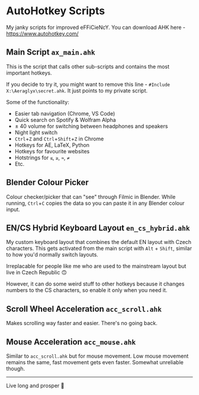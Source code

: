 # AutoHotkey Scripts

My janky scripts for improved eFFiCieNcY. You can download AHK here - https://www.autohotkey.com/


## Main Script `ax_main.ahk`

This is the script that calls other sub-scripts and contains the most important hotkeys.

If you decide to try it, you might want to remove this line - `#Include X:\Aeraglyx\secret.ahk`. It just points to my private script.

Some of the functionality:
- Easier tab navigation (Chrome, VS Code)
- Quick search on Spotify & Wolfram Alpha
- ± 40 volume for switching between headphones and speakers
- Night light switch
- `Ctrl`+`Z` and `Ctrl`+`Shift`+`Z` in Chrome
- Hotkeys for AE, LaTeX, Python
- Hotkeys for favourite websites
- Hotstrings for `≤`, `≥`, `≈`, `≠`
- Etc.


## Blender Colour Picker

Colour checker/picker that can "see" through Filmic in Blender. While running, `Ctrl`+`C` copies the data so you can paste it in any Blender colour input.


## EN/CS Hybrid Keyboard Layout `en_cs_hybrid.ahk`

My custom keyboard layout that combines the default EN layout with Czech characters. This gets activated from the main script with `Alt` + `Shift`, similar to how you'd normally switch layouts.

Irreplacable for people like me who are used to the mainstream layout but live in Czech Republic 🙃

However, it can do some weird stuff to other hotkeys because it changes numbers to the CS characters, so enable it only when you need it.


## Scroll Wheel Acceleration `acc_scroll.ahk`

Makes scrolling way faster and easier. There's no going back.


## Mouse Acceleration `acc_mouse.ahk`

Similar to `acc_scroll.ahk` but for mouse movement. Low mouse movement remains the same, fast movement gets even faster. Somewhat unreliable though.


---
Live long and prosper 🖖